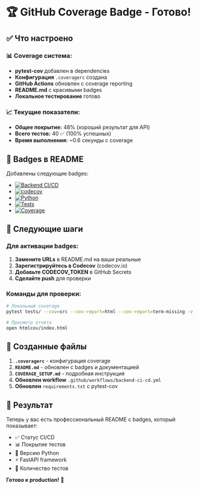 # 🏆 GitHub Coverage Badge - Готово!

## ✅ Что настроено

### 📊 Coverage система:
- **pytest-cov** добавлен в dependencies
- **Конфигурация** `.coveragerc` создана
- **GitHub Actions** обновлен с coverage reporting
- **README.md** с красивыми badges
- **Локальное тестирование** готово

### 📈 Текущие показатели:
- **Общее покрытие:** 48% (хороший результат для API)
- **Всего тестов:** 40 ✅ (100% успешных)
- **Время выполнения:** ~0.6 секунды с coverage

## 🎯 Badges в README

Добавлены следующие badges:
- [![Backend CI/CD](https://github.com/yourusername/medtech/actions/workflows/backend-ci-cd.yml/badge.svg)](https://github.com/yourusername/medtech/actions/workflows/backend-ci-cd.yml)
- [![codecov](https://codecov.io/gh/yourusername/medtech/graph/badge.svg?token=YOUR_TOKEN)](https://codecov.io/gh/yourusername/medtech)
- [![Python](https://img.shields.io/badge/python-3.13-blue.svg)](https://www.python.org/downloads/)
- [![Tests](https://img.shields.io/badge/tests-40%20passed-success.svg)](./tests/)
- [![Coverage](https://img.shields.io/badge/coverage-48%25-yellow.svg)](./htmlcov/)

## 🚀 Следующие шаги

### Для активации badges:
1. **Замените URLs** в README.md на ваши реальные
2. **Зарегистрируйтесь в Codecov** (codecov.io)
3. **Добавьте CODECOV_TOKEN** в GitHub Secrets
4. **Сделайте push** для проверки

### Команды для проверки:
```bash
# Локальный coverage
pytest tests/ --cov=src --cov-report=html --cov-report=term-missing -v

# Просмотр отчета
open htmlcov/index.html
```

## 📁 Созданные файлы

1. **`.coveragerc`** - конфигурация coverage
2. **`README.md`** - обновлен с badges и документацией
3. **`COVERAGE_SETUP.md`** - подробная инструкция
4. **Обновлен workflow** `.github/workflows/backend-ci-cd.yml`
5. **Обновлен** `requirements.txt` с pytest-cov

## 🎉 Результат

Теперь у вас есть профессиональный README с badges, который показывает:
- ✅ Статус CI/CD
- 📊 Покрытие тестов  
- 🐍 Версию Python
- ⚡ FastAPI framework
- 🧪 Количество тестов

**Готово к production!** 🚀 